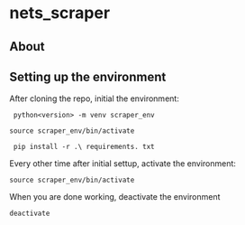 # nets_scraper

## About

## Setting up the environment
After cloning the repo, initial the environment:

``` python<version> -m venv scraper_env```

```source scraper_env/bin/activate ```

``` pip install -r .\ requirements. txt```

Every other time after initial settup, activate the environment:

```source scraper_env/bin/activate ```

When you are done working, deactivate the environment

```deactivate```

